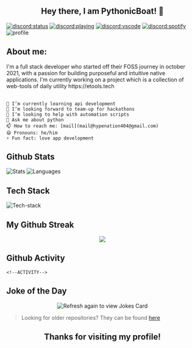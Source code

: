<h2 align='center'>Hey there, I am PythonicBoat! 👋</h2>

[![discord:status](https://dev.discordprofiles.me/badge/status/722343830149398539)](https://discord.com/users/722343830149398539)
[![discord:playing](https://dev.discordprofiles.me/badge/playing/722343830149398539)](https://discord.com/users/722343830149398539)
[![discord:vscode](https://dev.discordprofiles.me/badge/vscode/722343830149398539)](https://discord.com/users/722343830149398539)
[![discord:spotify](https://dev.discordprofiles.me/badge/spotify/722343830149398539)](https://dev.discordprofiles.me/openspotify/722343830149398539)
![profile](https://komarev.com/ghpvc/?username=PythonicBoat)

<h2 align='left'>About me:</h2>
<div>
    I'm a full stack developer who started off their FOSS journey in october 2021, with a passion for building purposeful and intuitive native applications. I'm currently working on a project which is a collection of web-tools of daily utility https://etools.tech
</div>
<br>

```
🔭 I’m currently learning api development
👯 I’m looking forward to team-up for hackathons
🤝 I’m looking to help with automation scripts 
💬 Ask me about python 
📫 How to reach me: [mail](mail@hypenation404@gmail.com)
😄 Pronouns: he/him
⚡ Fun fact: love app development
```

## Github Stats

![Stats](https://github-readme-stats.vercel.app/api?username=pythonicboat&theme=radical&show_icons=true)
![Languages](https://github-readme-stats.vercel.app/api/top-langs/?username=pythonicboat&layout=compact)

## Tech Stack

![Tech-stack](https://skillicons.dev/icons?i=python,nodejs,javascript,html,css,electron,mysql,react,bash,nginx)

## My Github Streak
<p align="center">
  <a href="https://github.com/Pythonicboat/github-readme-streak-stats"><img src="https://github-readme-streak-stats.herokuapp.com/?user=pythonicboat#version3"/>
  </a>
</p>

## Github Activity

```
<!--ACTIVITY-->
```

## Joke of the Day

<p align="center">
<img src="https://readme-jokes.vercel.app/api" alt="Refresh again to view Jokes Card" />
</p>

> Looking for older repositories? They can be found [here](https://github.com/pythonicboat-archive)

<h2 align='center'>Thanks for visiting my profile!</h2>

